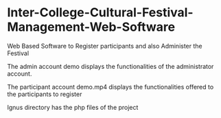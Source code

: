 # Inter-College-Cultural-Festival-Management-Web-Software
Web Based Software to Register participants and also Administer the Festival

The admin account demo displays the functionalities of the administrator account.

The participant account demo.mp4 displays the functionalities offered to the participants to register

Ignus directory has the php files of the project
